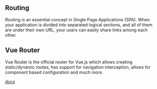 ## Routing

Routing is an essential concept in Single Page Applications (SPA). When your application is divided into separated logical sections, and all of them are under their own URL, your users can easily share links among each other.

## Vue Router

Vue Router is the official router for Vue.js which allows creating static/dynamic routes, has support for navigation interception, allows for component based configuration and much more.

[docs](https://router.vuejs.org/)
